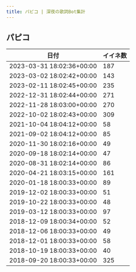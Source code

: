 ```yaml
---
title: パピコ | 深夜の歌詞Bot集計
---
```

## パピコ

|日付|イイネ数|
|-|-|
|2023-03-31 18:02:36+00:00|187|
|2023-03-02 18:02:42+00:00|143|
|2023-02-11 18:02:45+00:00|235|
|2022-12-31 18:02:44+00:00|271|
|2022-11-28 18:03:00+00:00|270|
|2022-10-02 18:02:43+00:00|309|
|2021-10-04 18:04:12+00:00|58|
|2021-09-02 18:04:12+00:00|85|
|2020-11-30 18:02:16+00:00|49|
|2020-09-18 18:02:14+00:00|47|
|2020-08-31 18:02:14+00:00|86|
|2020-04-21 18:03:15+00:00|161|
|2020-01-18 18:00:33+00:00|89|
|2019-12-02 18:00:33+00:00|51|
|2019-10-22 18:00:33+00:00|48|
|2019-03-12 18:00:33+00:00|97|
|2018-12-09 18:00:34+00:00|52|
|2018-12-06 18:00:33+00:00|49|
|2018-12-01 18:00:33+00:00|58|
|2018-10-19 18:00:33+00:00|40|
|2018-09-20 18:00:33+00:00|325|
